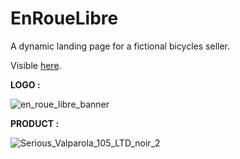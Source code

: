# EnRoueLibre
A dynamic landing page for a fictional bicycles seller.

Visible [here](https://fabiandeneuville.github.io/EnRoueLibre/).

**LOGO :**

![en_roue_libre_banner](https://user-images.githubusercontent.com/94392055/180891409-9f89cc15-de7c-4185-b1a1-e408a7837016.png)

**PRODUCT :** 

![Serious_Valparola_105_LTD_noir_2](https://user-images.githubusercontent.com/94392055/180983778-15fc3a62-7aa0-44df-8bf4-f71e317cfdc0.jpeg)
